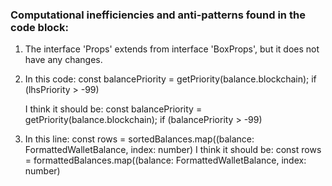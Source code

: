 ### Computational inefficiencies and anti-patterns found in the code block:

1. The interface 'Props' extends from interface 'BoxProps', but it does not have any changes.

2. In this code:
   const balancePriority = getPriority(balance.blockchain);
	if (lhsPriority > -99)

   I think it should be:
   const balancePriority = getPriority(balance.blockchain);
	if (balancePriority > -99)

3. In this line: const rows = sortedBalances.map((balance: FormattedWalletBalance, index: number)
   I think it should be: const rows = formattedBalances.map((balance: FormattedWalletBalance, index: number)